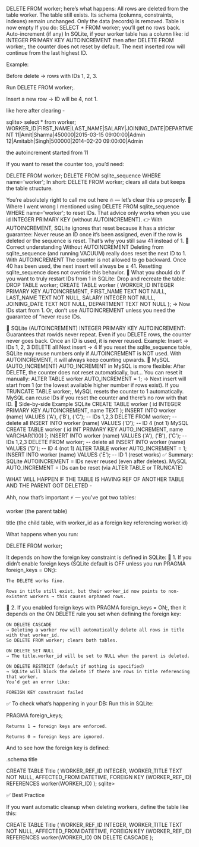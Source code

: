 DELETE FROM worker;
here’s what happens:
All rows are deleted from the table worker.
The table still exists.
Its schema (columns, constraints, indexes) remain unchanged.
Only the data (records) is removed.
Table is now empty
If you do:
SELECT * FROM worker;
you’ll get no rows back.
Auto-increment (if any)
In SQLite, if your worker table has a column like:
id INTEGER PRIMARY KEY AUTOINCREMENT
then after DELETE FROM worker;, the counter does not reset by default.
The next inserted row will continue from the last highest ID.


Example:

Before delete → rows with IDs 1, 2, 3.

Run DELETE FROM worker;.

Insert a new row → ID will be 4, not 1.

like here after clearing - 

sqlite> select * from worker;
WORKER_ID|FIRST_NAME|LAST_NAME|SALARY|JOINING_DATE|DEPARTMENT
11|Amit|Sharma|450000|2015-03-15 09:00:00|Admin
12|Amitabh|Singh|500000|2014-02-20 09:00:00|Admin

the autoincrement started from 11 

If you want to reset the counter too, you’d need:

DELETE FROM worker;
DELETE FROM sqlite_sequence WHERE name='worker';
In short: DELETE FROM worker; clears all data but keeps the table structure.


You’re absolutely right to call me out here 🔥 — let’s clear this up properly.
🔹 Where I went wrong
I mentioned using
DELETE FROM sqlite_sequence WHERE name='worker';
to reset IDs. That advice only works when you use
id INTEGER PRIMARY KEY
(without AUTOINCREMENT).
👉 With AUTOINCREMENT, SQLite ignores that reset because it has a stricter guarantee:
Never reuse an ID once it’s been assigned, even if the row is deleted or the sequence is reset.
That’s why you still saw 41 instead of 1.
🔹 Correct understanding
Without AUTOINCREMENT
Deleting from sqlite_sequence (and running VACUUM) really does reset the next ID to 1.
With AUTOINCREMENT
The counter is not allowed to go backward.
Once 40 has been used, the next insert will always be ≥ 41.
Resetting sqlite_sequence does not override this behavior.
🔹 What you should do
If you want to truly restart IDs from 1 in SQLite:
Drop and recreate the table:
DROP TABLE worker; CREATE TABLE worker ( WORKER_ID INTEGER PRIMARY KEY AUTOINCREMENT, FIRST_NAME TEXT NOT NULL, LAST_NAME TEXT NOT NULL, SALARY INTEGER NOT NULL, JOINING_DATE TEXT NOT NULL, DEPARTMENT TEXT NOT NULL );
→ Now IDs start from 1.
Or, don’t use AUTOINCREMENT unless you need the guarantee of “never reuse IDs.



🔹 SQLite (AUTOINCREMENT)
INTEGER PRIMARY KEY AUTOINCREMENT:
Guarantees that rowids never repeat.
Even if you DELETE rows, the counter never goes back.
Once an ID is used, it is never reused.
Example:
Insert → IDs 1, 2, 3 DELETE all Next insert → 4
If you reset the sqlite_sequence table, SQLite may reuse numbers only if AUTOINCREMENT is NOT used.
With AUTOINCREMENT, it will always keep counting upwards.
🔹 MySQL (AUTO_INCREMENT)
AUTO_INCREMENT in MySQL is more flexible:
After DELETE, the counter does not reset automatically, but...
You can reset it manually:
ALTER TABLE worker AUTO_INCREMENT = 1;
→ Next insert will start from 1 (or the lowest available higher number if rows exist).
If you TRUNCATE TABLE worker;, MySQL resets the counter to 1 automatically.
MySQL can reuse IDs if you reset the counter and there’s no row with that ID.
🔹 Side-by-side Example
SQLite
CREATE TABLE worker ( id INTEGER PRIMARY KEY AUTOINCREMENT, name TEXT ); INSERT INTO worker (name) VALUES ('A'), ('B'), ('C'); -- IDs 1,2,3 DELETE FROM worker; -- delete all INSERT INTO worker (name) VALUES ('D'); -- ID 4 (not 1)
MySQL
CREATE TABLE worker ( id INT PRIMARY KEY AUTO_INCREMENT, name VARCHAR(100) ); INSERT INTO worker (name) VALUES ('A'), ('B'), ('C'); -- IDs 1,2,3 DELETE FROM worker; -- delete all INSERT INTO worker (name) VALUES ('D'); -- ID 4 (not 1) ALTER TABLE worker AUTO_INCREMENT = 1; INSERT INTO worker (name) VALUES ('E'); -- ID 1 (reset works)
✅ Summary:
SQLite AUTOINCREMENT = IDs never reused (even after deletes).
MySQL AUTO_INCREMENT = IDs can be reset (via ALTER TABLE or TRUNCATE)


WHAT WILL HAPPEN IF THE TABLE IS HAVING REF OF ANOTHER TABLE AND THE PARENT GOT DELETED - 

Ahh, now that’s important ⚡ — you’ve got two tables:

worker (the parent table)

title (the child table, with worker_id as a foreign key referencing worker.id)

What happens when you run:


DELETE FROM worker;

It depends on how the foreign key constraint is defined in SQLite:
🔹 1. If you didn’t enable foreign keys (SQLite default is OFF unless you run PRAGMA foreign_keys = ON;):

    The DELETE works fine.

    Rows in title still exist, but their worker_id now points to non-existent workers → this causes orphaned rows.

🔹 2. If you enabled foreign keys with PRAGMA foreign_keys = ON;, then it depends on the ON DELETE rule you set when defining the foreign key:

    ON DELETE CASCADE
    → Deleting a worker row will automatically delete all rows in title with that worker_id.
    So DELETE FROM worker; clears both tables.

    ON DELETE SET NULL
    → The title.worker_id will be set to NULL when the parent is deleted.

    ON DELETE RESTRICT (default if nothing is specified)
    → SQLite will block the delete if there are rows in title referencing that worker.
    You’d get an error like:

    FOREIGN KEY constraint failed

✅ To check what’s happening in your DB:
Run this in SQLite:

PRAGMA foreign_keys;

    Returns 1 → foreign keys are enforced.

    Returns 0 → foreign keys are ignored.

And to see how the foreign key is defined:

.schema title


CREATE TABLE Title (
    WORKER_REF_ID INTEGER,
    WORKER_TITLE TEXT NOT NULL,
    AFFECTED_FROM DATETIME,
    FOREIGN KEY (WORKER_REF_ID) REFERENCES worker(WORKER_ID)
);
sqlite> 


✅ Best Practice

If you want automatic cleanup when deleting workers, define the table like this:

CREATE TABLE Title (
    WORKER_REF_ID INTEGER,
    WORKER_TITLE TEXT NOT NULL,
    AFFECTED_FROM DATETIME,
    FOREIGN KEY (WORKER_REF_ID) REFERENCES worker(WORKER_ID) ON DELETE CASCADE
);



